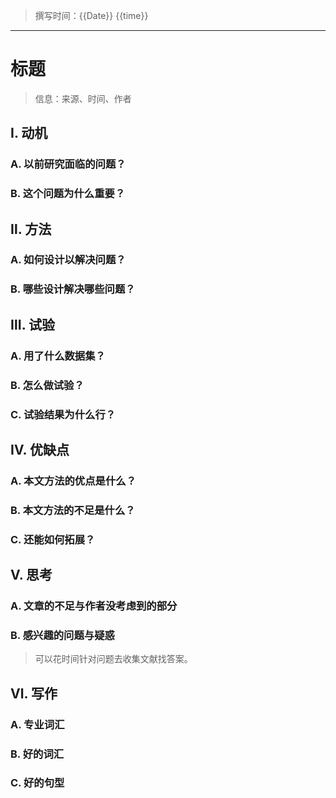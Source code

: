 > 撰写时间：{{Date}} {{time}}

---
# 标题

> 信息：来源、时间、作者


## Ⅰ. 动机

### A. 以前研究面临的问题？


### B. 这个问题为什么重要？


## Ⅱ. 方法
### A. 如何设计以解决问题？

### B. 哪些设计解决哪些问题？


## Ⅲ. 试验
### A. 用了什么数据集？

### B. 怎么做试验？

### C. 试验结果为什么行？


## Ⅳ. 优缺点
### A. 本文方法的优点是什么？


### B. 本文方法的不足是什么？

### C. 还能如何拓展？



## Ⅴ. 思考

### A. 文章的不足与作者没考虑到的部分

### B. 感兴趣的问题与疑惑
> 可以花时间针对问题去收集文献找答案。


## Ⅵ. 写作
### A. 专业词汇


### B. 好的词汇


### C. 好的句型